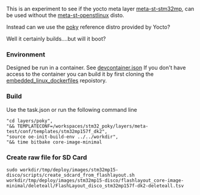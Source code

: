 This is an experiment to see if the yocto meta layer [meta-st-stm32mp](https://github.com/STMicroelectronics/meta-st-stm32mp), can be used without the [meta-st-openstlinux](https://github.com/STMicroelectronics/meta-st-openstlinux) disto. 

Instead can we use the [poky](https://github.com/yoctoproject/poky) reference distro provided by Yocto?

Well it certainly builds....but will it boot?

### Environment

Designed be run in a container. See [devcontainer.json](.devcontainer/devcontainer.json)
If you don't have access to the container you can build it by first cloning the [embedded_linux_dockerfiles](https://github.com/cracked-machine/embedded_linux_dockerfiles) repoistory.

### Build

Use the task.json or run the following command line

```
"cd layers/poky",
"&& TEMPLATECONF=/workspaces/stm32_poky/layers/meta-test/conf/templates/stm32mp157f_dk2",
"source oe-init-build-env ../../workdir",
"&& time bitbake core-image-minimal
```

### Create raw file for SD Card 

```
sudo workdir/tmp/deploy/images/stm32mp15-disco/scripts/create_sdcard_from_flashlayout.sh workdir/tmp/deploy/images/stm32mp15-disco/flashlayout_core-image-minimal/deleteall/FlashLayout_disco_stm32mp157f-dk2-deleteall.tsv
```